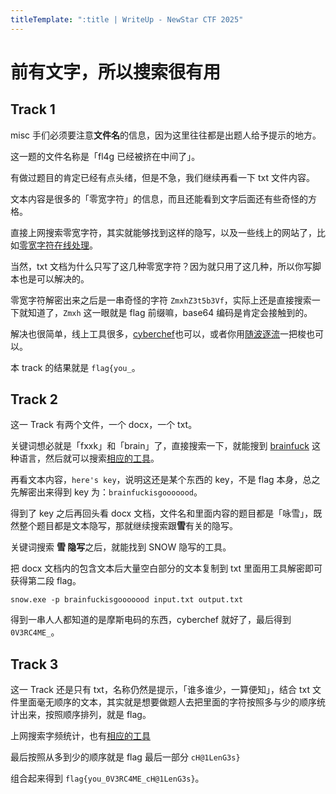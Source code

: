 ```yaml
---
titleTemplate: ":title | WriteUp - NewStar CTF 2025"
---
```


# 前有文字，所以搜索很有用


## Track 1

misc 手们必须要注意**文件名**的信息，因为这里往往都是出题人给予提示的地方。

这一题的文件名称是「fl4g 已经被挤在中间了」。

有做过题目的肯定已经有点头绪，但是不急，我们继续再看一下 txt 文件内容。

文本内容是很多的「零宽字符」的信息，而且还能看到文字后面还有些奇怪的方格。

直接上网搜索零宽字符，其实就能够找到这样的隐写，以及一些线上的网站了，比如[零宽字符在线处理](https://330k.github.io/misc_tools/unicode_steganography.html)。

当然，txt 文档为什么只写了这几种零宽字符？因为就只用了这几种，所以你写脚本也是可以解决的。

零宽字符解密出来之后是一串奇怪的字符 `ZmxhZ3t5b3Vf`，实际上还是直接搜索一下就知道了，`Zmxh` 这一眼就是 flag 前缀嘛，base64 编码是肯定会接触到的。

解决也很简单，线上工具很多，[cyberchef](https://cyberchef.org/)也可以，或者你用[随波逐流](http://150.158.159.129/bo_ctfcode.html)一把梭也可以。

本 track 的结果就是 `flag{you_`。

## Track 2

这一 Track 有两个文件，一个 docx，一个 txt。

关键词想必就是「fxxk」和「brain」了，直接搜索一下，就能搜到 [brainfuck](https://zh.wikipedia.org/wiki/Brainfuck) 这种语言，然后就可以搜索[相应的工具](https://www.splitbrain.org/services/ook)。

再看文本内容，`here's key`，说明这还是某个东西的 key，不是 flag 本身，总之先解密出来得到 key 为：`brainfuckisgooooood`。

得到了 key 之后再回头看 docx 文档，文件名和里面内容的题目都是「咏雪」，既然整个题目都是文本隐写，那就继续搜索跟**雪**有关的隐写。

关键词搜索 **雪 隐写**之后，就能找到 SNOW 隐写的工具。

把 docx 文档内的包含文本后大量空白部分的文本复制到 txt 里面用工具解密即可获得第二段 flag。

```shell
snow.exe -p brainfuckisgooooood input.txt output.txt
```

得到一串人人都知道的是摩斯电码的东西，cyberchef 就好了，最后得到 `0V3RC4ME_`。


## Track 3

这一 Track 还是只有 txt，名称仍然是提示，「谁多谁少，一算便知」，结合 txt 文件里面毫无顺序的文本，其实就是想要做题人去把里面的字符按照多与少的顺序统计出来，按照顺序排列，就是 flag。

上网搜索字频统计，也有[相应的工具](https://uutool.cn/str-statistics/)

最后按照从多到少的顺序就是 flag 最后一部分 `cH@1LenG3s}`

组合起来得到 `flag{you_0V3RC4ME_cH@1LenG3s}`。